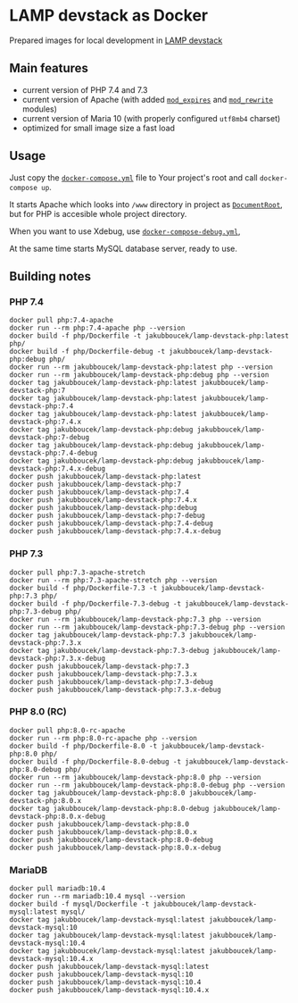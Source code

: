 # LAMP devstack as Docker 
Prepared images for local development in [LAMP devstack](https://en.wikipedia.org/wiki/LAMP_(software_bundle))

## Main features
- current version of PHP 7.4 and 7.3
- current version of Apache (with added [`mod_expires`](https://httpd.apache.org/docs/current/mod/mod_expires.html)
    and [`mod_rewrite`](https://httpd.apache.org/docs/current/mod/mod_rewrite.html) modules)
- current version of Maria 10  (with properly configured `utf8mb4` charset)
- optimized for small image size a fast load

## Usage
Just copy the [`docker-compose.yml`](docker-compose.yml) file to Your project's root and call `docker-compose up`.

It starts Apache which looks into `/www` directory in project as
[`DocumentRoot`](https://httpd.apache.org/docs/2.4/mod/core.html#documentroot), but for PHP is accesible whole project
directory.

When you want to use Xdebug, use [`docker-compose-debug.yml`](docker-compose-debug.yml), 

At the same time starts MySQL database server, ready to use. 

## Building notes
### PHP 7.4
```shell
docker pull php:7.4-apache
docker run --rm php:7.4-apache php --version
docker build -f php/Dockerfile -t jakubboucek/lamp-devstack-php:latest php/
docker build -f php/Dockerfile-debug -t jakubboucek/lamp-devstack-php:debug php/
docker run --rm jakubboucek/lamp-devstack-php:latest php --version
docker run --rm jakubboucek/lamp-devstack-php:debug php --version
docker tag jakubboucek/lamp-devstack-php:latest jakubboucek/lamp-devstack-php:7
docker tag jakubboucek/lamp-devstack-php:latest jakubboucek/lamp-devstack-php:7.4
docker tag jakubboucek/lamp-devstack-php:latest jakubboucek/lamp-devstack-php:7.4.x
docker tag jakubboucek/lamp-devstack-php:debug jakubboucek/lamp-devstack-php:7-debug
docker tag jakubboucek/lamp-devstack-php:debug jakubboucek/lamp-devstack-php:7.4-debug
docker tag jakubboucek/lamp-devstack-php:debug jakubboucek/lamp-devstack-php:7.4.x-debug
docker push jakubboucek/lamp-devstack-php:latest
docker push jakubboucek/lamp-devstack-php:7
docker push jakubboucek/lamp-devstack-php:7.4
docker push jakubboucek/lamp-devstack-php:7.4.x
docker push jakubboucek/lamp-devstack-php:debug
docker push jakubboucek/lamp-devstack-php:7-debug
docker push jakubboucek/lamp-devstack-php:7.4-debug
docker push jakubboucek/lamp-devstack-php:7.4.x-debug
```

### PHP 7.3
```shell
docker pull php:7.3-apache-stretch
docker run --rm php:7.3-apache-stretch php --version
docker build -f php/Dockerfile-7.3 -t jakubboucek/lamp-devstack-php:7.3 php/
docker build -f php/Dockerfile-7.3-debug -t jakubboucek/lamp-devstack-php:7.3-debug php/
docker run --rm jakubboucek/lamp-devstack-php:7.3 php --version
docker run --rm jakubboucek/lamp-devstack-php:7.3-debug php --version
docker tag jakubboucek/lamp-devstack-php:7.3 jakubboucek/lamp-devstack-php:7.3.x
docker tag jakubboucek/lamp-devstack-php:7.3-debug jakubboucek/lamp-devstack-php:7.3.x-debug
docker push jakubboucek/lamp-devstack-php:7.3
docker push jakubboucek/lamp-devstack-php:7.3.x
docker push jakubboucek/lamp-devstack-php:7.3-debug
docker push jakubboucek/lamp-devstack-php:7.3.x-debug
```

### PHP 8.0 (RC)
```shell
docker pull php:8.0-rc-apache
docker run --rm php:8.0-rc-apache php --version
docker build -f php/Dockerfile-8.0 -t jakubboucek/lamp-devstack-php:8.0 php/
docker build -f php/Dockerfile-8.0-debug -t jakubboucek/lamp-devstack-php:8.0-debug php/
docker run --rm jakubboucek/lamp-devstack-php:8.0 php --version
docker run --rm jakubboucek/lamp-devstack-php:8.0-debug php --version
docker tag jakubboucek/lamp-devstack-php:8.0 jakubboucek/lamp-devstack-php:8.0.x
docker tag jakubboucek/lamp-devstack-php:8.0-debug jakubboucek/lamp-devstack-php:8.0.x-debug
docker push jakubboucek/lamp-devstack-php:8.0
docker push jakubboucek/lamp-devstack-php:8.0.x
docker push jakubboucek/lamp-devstack-php:8.0-debug
docker push jakubboucek/lamp-devstack-php:8.0.x-debug
```

### MariaDB
```shell
docker pull mariadb:10.4
docker run --rm mariadb:10.4 mysql --version
docker build -f mysql/Dockerfile -t jakubboucek/lamp-devstack-mysql:latest mysql/
docker tag jakubboucek/lamp-devstack-mysql:latest jakubboucek/lamp-devstack-mysql:10
docker tag jakubboucek/lamp-devstack-mysql:latest jakubboucek/lamp-devstack-mysql:10.4
docker tag jakubboucek/lamp-devstack-mysql:latest jakubboucek/lamp-devstack-mysql:10.4.x
docker push jakubboucek/lamp-devstack-mysql:latest
docker push jakubboucek/lamp-devstack-mysql:10
docker push jakubboucek/lamp-devstack-mysql:10.4
docker push jakubboucek/lamp-devstack-mysql:10.4.x
```
